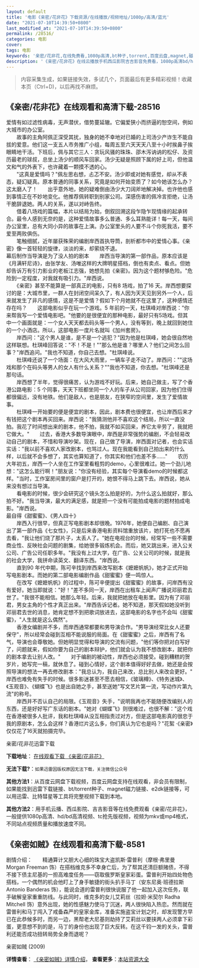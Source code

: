 ```yaml
---
layout: default
title: '电影《亲密/花非花》下载资源/在线播放/视频地址/1080p/高清/蓝光'
date: "2021-07-10T14:39:50+0800"
last_modified_at: "2021-07-10T14:39:50+0800"
permalink: /28516/
categories: 电影
cover:
tags: 电影
keywords: '亲密/花非花,在线免费看,1080p高清,bt种子,torrent,百度云盘,magnet,磁力链,迅雷下载资源'
description: '《亲密/花非花》在线云播放手机西瓜影院吉吉影音免费看，1080p高清bd/hd未删减完整版和tc抢先枪版，mkv/mp4格式，附带bt/torrent种子、magnet/磁力链、百度云盘、网盘资源迅雷下载链接'
---
```


>内容采集生成，如果链接失效，多试几个，页面最后有更多精彩视频！收藏本页（Ctrl+D)，以后再找不麻烦。


## 《亲密/花非花》在线观看和高清下载-28516

爱情有如过滤性病毒，无声潜伏，借势蔓延辙。它偏爱狭小而挤逼的恕空间，例如大城市的办公室。<br />　　故事的主角阿佩正深受其扰，独身的她不幸地对已婚的上司汤少产诈生不能自拔的爱意。他们这一支五人市务推广小组，每周五至六天天天八至十小时挨鼻子挨眼睛地干活。下班后，佩与其它三人：贪玩风骚的珠珠、邵木泻讷讷的松仔、及资历最老的球叔，总坐上汤少的顺风车回家。汤少无疑是照顾下属的好上司，但他温文和气的外表下，也许藏着一颗摸不透的心。<br />　　"这真是爱情吗？"佩左思右想，忐忑不安。汤少即或对她有感觉，却从不表态，疑幻疑真。原本普通的同事关系，究竟是如何开始变质了？如今她该怎么办？这太磨人了！　　出乎意外地，她的疑难倒由汤少大刀阔斧地解决掉。也许他也感到事情正在不妙地变化。他推荐佩转职到别家公司。深感伤害的佩冷言拒绝，让汤干脆辞退她。两人的关系，遂以对峙告终。<br />　　借着八场戏的篇幅，本片以结局为始，倒叙回溯这段乍隐乍现情缘的起承转合。最令人感到无奈的是，这种爱情故事多么普通、多么耳熟能详！每一天，每间办公室里，总有大同小异的故事在上演。办公室里头的人要不斗个你死我活，要不爱至两败俱伤。<br />　　笔触细腻，近年屡获殊荣的编剧岸西首执导筒，剖析都市中的爱情心事。《亲密》像一首轻轻的旋律，淡淡的来，却萦绕不退。<br />幕后制作当导演是为了没人拍的剧本　　岸西当导演的第一部作品，原本应该是《月满轩尼诗》，由张学友、汤唯这样的大牌明星搭档，倒也有卖点、看点。但她却告诉万有引力影业的老板江志强，她想先拍《亲密》。因为这个题材够危险。"危险到一定程度，对我就有吸引力。"岸西说。<br />　　《亲密》甚至不能算是一部真正的电影，只有8 场戏，拍了16 天。岸西想要探讨的是：大城市里，一群人在封闭空间呆久了，有人因为天天见到另外一个人，后来就发生了非凡的感情，这是不是爱情？假如下个月她就不在这里了，这种感情还存在吗？　　这部电影似乎在玩一个游戏。5 年前的一天，杜琪峰对岸西说："你来帮我写一个爱情电影吧。"他要的是很便宜的那种电影，最好只有5场戏。但其中一个画面就是：一个女人天天都去码头等一个男人，没有等到，晚上就回到她住的一个小酒店。所以，这部电影一度片名就叫《加州套房》。<br />　　岸西问："这个男人是谁，是不是一个逃犯？"因为他是杜琪峰，她会很自然地这样联想。杜琪峰回答说："不！不是！""那么他是谁？哪里人？他们之间怎么回事？"岸西追问。"我也不知道，你自己去想。"杜琪峰说。<br />　　杜琪峰还说了一个场面：在大风大雨里，一辆车子走不动了。岸西问：""这场戏和那个在码头等男人的女人有什么关系？""我也不知道，你去想。"杜琪峰还是那句话。<br />　　岸西想了半年，觉得很痛苦，认为游戏不好玩。后来，她自己做主，写了个香港公路电影：5 个同事，天天下班都坐同一个人的车子从公司回家，因为他们住得都很偏远，没有地铁。他们是敌人，也是朋友，在狭窄的空间里，发生了爱情故事。<br />　　杜琪峰一开始要的便是便宜的剧本，因此，剧本费也很便宜，也让岸西后来才有钱把这个剧本再买回来。岸西说："我猜测他并不喜欢这个结局，所以一直没拍。我花了时间想出来的剧本，他不拍，我就不如买回来，养它太辛劳了，我就把它做大。"　　过去，香港大多数导演眼中，岸西是非常强势的编剧，不会轻易改动自己的剧本，不惜和导演吵架。现在，自己做了导演，岸西面对记者，也会实话实话："我以前不喜欢人家改剧本，也骂过人。现在我能看到自己拍出来的什么样，以后就不会多想了，其实也算知道了，你其实和他们也差不多……"　　农历大年初五，岸西一个人坐在工作室里看粗剪的demo，心里很难过。她一个劲儿地想："这怎么能行啊！"朋友说："你没有经验，其实每个导演看demo的时候都这样。"当时，工作室房间里的窗户是打开的，她恨不得马上跳下去。岸西说，她从来没有想过当导演。<br />　　看电影的时候，很少会研究这个镜头怎么拍是好的，为什么这么拍就好，那么拍不好。"我当导演，最大的满足感，就是把一个没有可能拍成电影的题材拍成电影。"岸西说。<br />最自得《甜蜜蜜》、《男人四十》<br />　　岸西入行很早，但真正写电影剧本却很晚。1976年，她便自己编剧、自己演出了第一部作品《七女性》，只是后来香港电影资料馆重放该片，她打死也不愿再去看，"我让他们烧了那片子，太丢人了。"她在电视台的时候，经常写一些不需要商业性、反映社会问题的剧集，给她很多锻炼机会。而后，她又跳出来，进入公关公司、广告公司任职多年。"我没有上过大学，在广告、公关公司的时候，就是我的社会大学，我拼命读英文、翻译东西。"岸西说。<br />　　直到90 年代中期，陈可辛找到岸西来改写剧本《嬷嬷帆帆》，她才正式开始写电影剧本。而她的第二部电影编剧作品《甜蜜蜜》便一鸣惊人。<br />　　在改写《嬷嬷帆帆》的过程中，陈可辛便提出《甜蜜蜜》的故事，问岸西有没有爱好。她当即就说："好！"差不多同一天，岸西在出租车上闻声广播说邓丽君去世了。"我很不能相信。她那么年轻。后来，我就把她放在电影里。因为有了邓丽君，男女主角的个性才真正出来。"岸西告诉记者。她不知道，那天假如她没听到邓丽君去世的消息，她肯定想不到把歌词放进去，这部电影的名字也不会叫《甜蜜蜜》，"人生就是这么偶然"。<br />　　香港女编剧并不多，而岸西通常都要和男导演合作。"男导演经常比女人还要保守"，所以经常会碰到互相不能说服的局面。在《甜蜜蜜》之后，岸西有了名气，导演也会尊敬她。但她明显觉得和导演的交流有问题，"他们等你把对白写好了，问题就来，假如你要为自己的剧本辩护，他们就会认为我不想改剧本，就把你的剧本拿去让别人改。"　　对于编剧的被动性，岸西也必须接受。碰到糟糕的贺岁片，她写完一稿，就休息了。碰到心情好，这个剧本值得好好去做，她还是会按照导演的想法一再去修改剧本："我总认为，我自己来改，总比别人来改会更好。"　　岸西也难免有失手的时候。很多影迷甚至不愿去相信，《玻璃樽》、《特务迷城》、《玉观音》、《蝴蝶飞》也是出自她之手，甚至送她"写文艺片第一流，写动作片第九流"的称号。<br />　　岸西并不否认自己的局限。《玉观音》失手，"说明我再也不能随便改编别人的东西，还是好好写广东话的剧本。"她对《蝴蝶飞》则很难过，也很不解："这个戏在香港被很多人批评，我和杜琪峰从没互相指责过对方，但是这部电影真的很忠于我的原剧本，怎么会这样？香港烂片这么多，你们真认为它也是吗？"花絮 ·《亲密》仅仅花了16天就拍摄完毕。


亲密/花非花迅雷下载

**下载地址**： [在线观看下载 《亲密/花非花》](https://www.993dy.com//vod-detail-id-19976.html) 


**无法下载?**：`如果迅雷因版权原因无法下载，关注微信公众号 `

**其他方法1**：从百度云网盘下载视频，百度云网盘支持在线观看，非会员有限制，如果能找到迅雷下载链接、bt/torrent种子、magnet磁力链接、e2dk链接等，可以用迅雷、比特彗星等工具将完整视频下载到本地。

**其他方法2**：用手机云播、西瓜影院、吉吉影音等在线免费观看《亲密/花非花》，一般提供1080p高清、hd/bd高清视频、tc抢先版视频，视频为mkv或mp4格式，不同站点视频质量和播放速度不同。


## 《亲密如贼》在线观看和高清下载-8581

剧情介绍：　　精通算计又胆大心细的珠宝大盗凯斯·雷普利（摩根·弗里曼 Morgan Freeman 饰）在搭档维克多不幸身亡后，为了帮其还清巨额赌债，不得不接下债主尼基的一担高难度任务——窃取俄罗斯皇家彩蛋。雷普利开始四处物色搭档，一个偶然的机会他盯上了身手敏捷的街头扒手马丁（安东尼奥·班德拉斯 Antonio Banderas 饰），能说会道的雷普利很快说服了他一起加入这次任务，联手破解皇家重重防线。与此同时，维克多的女儿艾莉丝（拉妲·米契尔 Radha Mitchell 饰）意外出现，她的性感魅力使马丁沉迷，两人很快陷入热恋。然而就在雷普利和马丁闯入了戒备森严的皇家金库，准备实施盗宝计划之时，却发现警方早已在此恭候多时，而另一边，黑帮老大尼基则劫持了艾莉丝以要挟两人必须拿下彩蛋，更意想不到的是，马丁的身份也出现了巨大反转。在这千钧一发的关头，雷普利还能否成功扭转局势全身而退呢？


亲密如贼 (2009)

**详情查看**： [《亲密如贼》详情介绍](/movie/8581/)， **查看更多**：[本站资源大全](/movie/t/all/)

